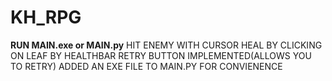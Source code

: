 # KH_RPG
**RUN MAIN.exe or MAIN.py**
HIT ENEMY WITH CURSOR
HEAL BY CLICKING ON LEAF BY HEALTHBAR
RETRY BUTTON IMPLEMENTED(ALLOWS YOU TO RETRY)
ADDED AN EXE FILE TO MAIN.PY FOR CONVIENENCE
